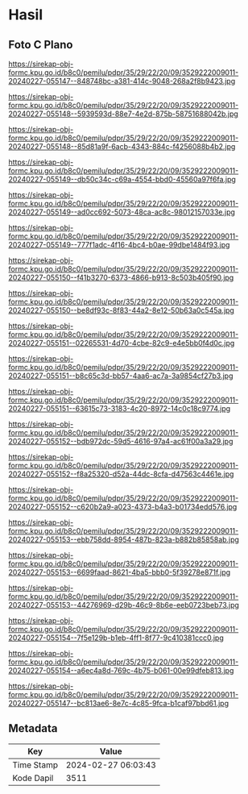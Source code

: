 # Hasil

## Foto C Plano

https://sirekap-obj-formc.kpu.go.id/b8c0/pemilu/pdpr/35/29/22/20/09/3529222009011-20240227-055147--848748bc-a381-414c-9048-268a2f8b9423.jpg

https://sirekap-obj-formc.kpu.go.id/b8c0/pemilu/pdpr/35/29/22/20/09/3529222009011-20240227-055148--5939593d-88e7-4e2d-875b-58751688042b.jpg

https://sirekap-obj-formc.kpu.go.id/b8c0/pemilu/pdpr/35/29/22/20/09/3529222009011-20240227-055148--85d81a9f-6acb-4343-884c-f4256088b4b2.jpg

https://sirekap-obj-formc.kpu.go.id/b8c0/pemilu/pdpr/35/29/22/20/09/3529222009011-20240227-055149--db50c34c-c69a-4554-bbd0-45560a97f6fa.jpg

https://sirekap-obj-formc.kpu.go.id/b8c0/pemilu/pdpr/35/29/22/20/09/3529222009011-20240227-055149--ad0cc692-5073-48ca-ac8c-98012157033e.jpg

https://sirekap-obj-formc.kpu.go.id/b8c0/pemilu/pdpr/35/29/22/20/09/3529222009011-20240227-055149--777f1adc-4f16-4bc4-b0ae-99dbe1484f93.jpg

https://sirekap-obj-formc.kpu.go.id/b8c0/pemilu/pdpr/35/29/22/20/09/3529222009011-20240227-055150--f41b3270-6373-4866-b913-8c503b405f90.jpg

https://sirekap-obj-formc.kpu.go.id/b8c0/pemilu/pdpr/35/29/22/20/09/3529222009011-20240227-055150--be8df93c-8f83-44a2-8e12-50b63a0c545a.jpg

https://sirekap-obj-formc.kpu.go.id/b8c0/pemilu/pdpr/35/29/22/20/09/3529222009011-20240227-055151--02265531-4d70-4cbe-82c9-e4e5bb0f4d0c.jpg

https://sirekap-obj-formc.kpu.go.id/b8c0/pemilu/pdpr/35/29/22/20/09/3529222009011-20240227-055151--b8c65c3d-bb57-4aa6-ac7a-3a9854cf27b3.jpg

https://sirekap-obj-formc.kpu.go.id/b8c0/pemilu/pdpr/35/29/22/20/09/3529222009011-20240227-055151--63615c73-3183-4c20-8972-14c0c18c9774.jpg

https://sirekap-obj-formc.kpu.go.id/b8c0/pemilu/pdpr/35/29/22/20/09/3529222009011-20240227-055152--bdb972dc-59d5-4616-97a4-ac61f00a3a29.jpg

https://sirekap-obj-formc.kpu.go.id/b8c0/pemilu/pdpr/35/29/22/20/09/3529222009011-20240227-055152--f8a25320-d52a-44dc-8cfa-d47563c4461e.jpg

https://sirekap-obj-formc.kpu.go.id/b8c0/pemilu/pdpr/35/29/22/20/09/3529222009011-20240227-055152--c620b2a9-a023-4373-b4a3-b01734edd576.jpg

https://sirekap-obj-formc.kpu.go.id/b8c0/pemilu/pdpr/35/29/22/20/09/3529222009011-20240227-055153--ebb758dd-8954-487b-823a-b882b85858ab.jpg

https://sirekap-obj-formc.kpu.go.id/b8c0/pemilu/pdpr/35/29/22/20/09/3529222009011-20240227-055153--6699faad-8621-4ba5-bbb0-5f39278e871f.jpg

https://sirekap-obj-formc.kpu.go.id/b8c0/pemilu/pdpr/35/29/22/20/09/3529222009011-20240227-055153--44276969-d29b-46c9-8b6e-eeb0723beb73.jpg

https://sirekap-obj-formc.kpu.go.id/b8c0/pemilu/pdpr/35/29/22/20/09/3529222009011-20240227-055154--7f5e129b-b1eb-4ff1-8f77-9c410381ccc0.jpg

https://sirekap-obj-formc.kpu.go.id/b8c0/pemilu/pdpr/35/29/22/20/09/3529222009011-20240227-055154--a6ec4a8d-769c-4b75-b061-00e99dfeb813.jpg

https://sirekap-obj-formc.kpu.go.id/b8c0/pemilu/pdpr/35/29/22/20/09/3529222009011-20240227-055147--bc813ae6-8e7c-4c85-9fca-b1caf97bbd61.jpg


## Metadata

| Key        | Value               |
| ---------- | ------------------- |
| Time Stamp | 2024-02-27 06:03:43 |
| Kode Dapil | 3511                |



